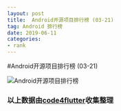 ```yaml
---
layout: post
title:  Android开源项目排行榜 (03-21)
tag: Android 排行榜
date: 2019-06-11
categories:
- rank
---
```


#Android开源项目排行榜 (03-21)

![Android开源项目排行榜](http://code4flutter.oss-cn-beijing.aliyuncs.com/imgs/Android.png)












### 以上数据由[code4flutter](http://flutterdev.top)收集整理